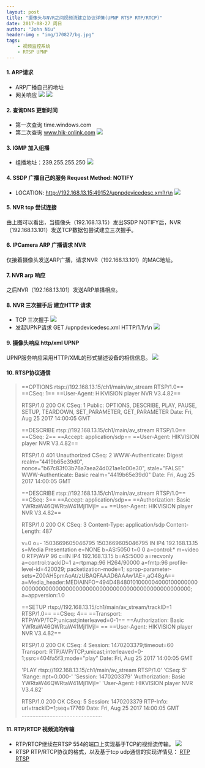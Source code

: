 ```yaml
---
layout: post
title: "摄像头与NVR之间视频流建立协议详情(UPNP RTSP RTP/RTCP)"
date: 2017-08-27 周日
author: "John Niu"
header-img : "img/170827/bg.jpg"
tags:
    - 视频监控系统
    - RTSP UPNP
---
```


#### 1. ARP请求
- ARP广播自己的地址
- 网关响应
![](http://johnniu.com/img/170827/arpbroad.png) 
![](http://johnniu.com/img/170827/arpbroad02.png) 
	
#### 2. 查询DNS 更新时间
- 第一次查询 time.windows.com
- 第二次查询 www.hik-onlink.com
![](http://johnniu.com/img/170827/DNS.png) 
	
#### 3. IGMP 加入组播
- 组播地址：239.255.255.250
![](http://johnniu.com/img/170827/IGMP.png) 
	
#### 4. SSDP 广播自己的服务 Request Method: NOTIFY
- LOCATION: http://192.168.13.15:49152/upnpdevicedesc.xml\r\n
![](http://johnniu.com/img/170827/ssdp.png) 

#### 5. NVR tcp 尝试连接
由上图可以看出，当摄像头（192.168.13.15）发出SSDP NOTIFY后，NVR（192.168.13.101）发送TCP数据包尝试建立三次握手。

#### 6. IPCamera ARP 广播请求 NVR
仅接着摄像头发送ARP广播，请求NVR（192.168.13.101）的MAC地址。

#### 7. NVR arp 响应
之后NVR（192.168.13.101）发送ARP单播相应。
	
#### 8. NVR 三次握手后 建立HTTP 请求
- TCP 三次握手
![](http://johnniu.com/img/170827/tcp.png) 
- 发起UPNP请求 GET /upnpdevicedesc.xml HTTP/1.1\r\n
![](http://johnniu.com/img/170827/upnp.png) 
	
#### 9. 摄像头响应 http/xml UPNP
UPNP服务响应采用HTTP/XML的形式描述设备的相信信息。
![](http://johnniu.com/img/170827/upnp02.png) 

#### 10. RTSP协议通信
	
>==OPTIONS rtsp://192.168.13.15/ch1/main/av_stream RTSP/1.0==
>==CSeq: 1==
>==User-Agent: HIKVISION player NVR V3.4.82==
>
>RTSP/1.0 200 OK
>CSeq: 1
>Public: OPTIONS, DESCRIBE, PLAY, PAUSE, SETUP, TEARDOWN, SET_PARAMETER, GET_PARAMETER
>Date:  Fri, Aug 25 2017 14:00:05 GMT
>
>==DESCRIBE rtsp://192.168.13.15/ch1/main/av_stream RTSP/1.0==
>==CSeq: 2==
>==Accept: application/sdp==
>==User-Agent: HIKVISION player NVR V3.4.82==
>
>RTSP/1.0 401 Unauthorized
>CSeq: 2
>WWW-Authenticate: Digest realm="4419b65e39d0", nonce="b67c83f03b76a7aea24d021ae1c00e30", stale="FALSE"
>WWW-Authenticate: Basic realm="4419b65e39d0"
>Date:  Fri, Aug 25 2017 14:00:05 GMT
>
>==DESCRIBE rtsp://192.168.13.15/ch1/main/av_stream RTSP/1.0==
>==CSeq: 3==
>==Accept: application/sdp==
>==Authorization: Basic YWRtaW46QWRtaW41MjI1MjI= ==
>==User-Agent: HIKVISION player NVR V3.4.82==
>
>RTSP/1.0 200 OK
>CSeq: 3
>Content-Type: application/sdp
>Content-Length: 487
>
>v=0
>o=- 1503669605046795 1503669605046795 IN IP4 192.168.13.15
>s=Media Presentation
>e=NONE
>b=AS:5050
>t=0 0
>a=control:*
>m=video 0 RTP/AVP 96
>c=IN IP4 192.168.13.15
>b=AS:5000
>a=recvonly
>a=control:trackID=1
>a=rtpmap:96 H264/90000
>a=fmtp:96 profile-level-id=420029; packetization-mode=1; sprop-parameter-sets=Z00AH5pmAoAt/zUBAQFAAAD6AAAw1AE=,aO48gA==
>a=Media_header:MEDIAINFO=494D4B48010100000400010000000000000000000000000000000000000000000000000000000000;
>a=appversion:1.0
>
>==SETUP rtsp://192.168.13.15/ch1/main/av_stream/trackID=1 RTSP/1.0==
>==CSeq: 4==
>==Transport: RTP/AVP/TCP;unicast;interleaved=0-1==
>==Authorization: Basic YWRtaW46QWRtaW41MjI1MjI= ==
>==User-Agent: HIKVISION player NVR V3.4.82==
>
>RTSP/1.0 200 OK
>CSeq: 4
>Session:       1470203379;timeout=60
>Transport: RTP/AVP/TCP;unicast;interleaved=0-1;ssrc=404fa5f3;mode="play"
>Date:  Fri, Aug 25 2017 14:00:05 GMT
>
>'PLAY rtsp://192.168.13.15/ch1/main/av_stream RTSP/1.0'
>'CSeq: 5'
>'Range: npt=0.000-'
>'Session:       1470203379'
>'Authorization: Basic YWRtaW46QWRtaW41MjI1MjI='
>'User-Agent: HIKVISION player NVR V3.4.82'
>
>RTSP/1.0 200 OK
>CSeq: 5
>Session:       1470203379
>RTP-Info: url=trackID=1;seq=17769
>Date:  Fri, Aug 25 2017 14:00:05 GMT
> ....................................................

#### 11. RTP/RTCP 视频流的传输
- RTP/RTCP继续在RTSP 554的端口上实现基于TCP的视频流传输。
![](http://johnniu.com/img/170827/rtp.png) 
- RTSP RTP/RTCP协议的格式，以及基于tcp udp通信的实现详情见：
[RTP](https://github.com/EasyDarwin/Course/blob/master/%E6%B5%81%E5%AA%92%E4%BD%93%E4%BC%A0%E8%BE%93%E6%8E%A7%E5%88%B6%E5%8D%8F%E8%AE%AE(RTSP%20RTP%20SDP)%E8%AF%A6%E8%A7%A3/rtp.md) 
[RTSP](https://github.com/EasyDarwin/Course/blob/master/%E6%B5%81%E5%AA%92%E4%BD%93%E4%BC%A0%E8%BE%93%E6%8E%A7%E5%88%B6%E5%8D%8F%E8%AE%AE(RTSP%20RTP%20SDP)%E8%AF%A6%E8%A7%A3/rtsp.md) 













